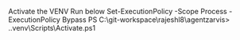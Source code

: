
Activate the VENV
Run below 
 Set-ExecutionPolicy -Scope Process -ExecutionPolicy Bypass
PS C:\git-workspace\rajeshl8\agentzarvis> .\.venv\Scripts\Activate.ps1